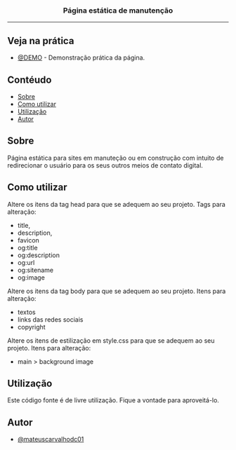 <h3 align="center">Página estática de manutenção</h3>

---

## Veja na prática
- [@DEMO](https://mateuscarvalho.codecompany.app/maintenance) - Demonstração prática da página.
## Contéudo

- [Sobre](#about)
- [Como utilizar](#getting_started)
- [Utilização](#usage)
- [Autor](#authors)

## Sobre <a name = "about"></a>

Página estática para sites em manuteção ou em construção com intuito de redirecionar o usuário para os seus outros meios de contato digital.

## Como utilizar <a name = "getting_started"></a>

Altere os itens da tag head para que se adequem ao seu projeto. Tags para alteração: 
  * title,
  * description,
  * favicon
  * og:title
  * og:description
  * og:url
  * og:sitename
  * og:image

Altere os itens da tag body para que se adequem ao seu projeto. Itens para alteração:
  * textos
  * links das redes sociais
  * copyright

Altere os itens de estilização em style.css para que se adequem ao seu projeto. Itens para alteração:
  * main > background image


## Utilização <a name="usage"></a>

Este código fonte é de livre utilização. Fique a vontade para aproveitá-lo.

##  Autor <a name = "authors"></a>

- [@mateuscarvalhodc01](https://github.com/mateuscarvalhodc01)
